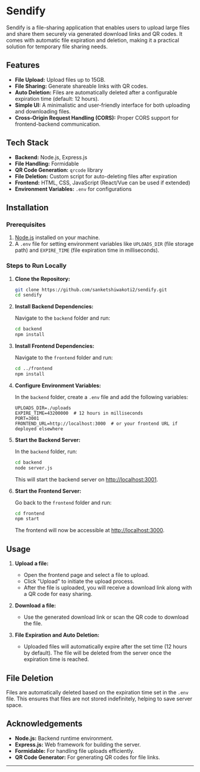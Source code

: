 # Sendify

Sendify is a file-sharing application that enables users to upload large files and share them securely via generated download links and QR codes. It comes with automatic file expiration and deletion, making it a practical solution for temporary file sharing needs.

## Features

- **File Upload:** Upload files up to 15GB.
- **File Sharing:** Generate shareable links with QR codes.
- **Auto Deletion:** Files are automatically deleted after a configurable expiration time (default: 12 hours).
- **Simple UI:** A minimalistic and user-friendly interface for both uploading and downloading files.
- **Cross-Origin Request Handling (CORS):** Proper CORS support for frontend-backend communication.

## Tech Stack

- **Backend:** Node.js, Express.js
- **File Handling:** Formidable
- **QR Code Generation:** `qrcode` library
- **File Deletion:** Custom script for auto-deleting files after expiration
- **Frontend:** HTML, CSS, JavaScript (React/Vue can be used if extended)
- **Environment Variables:** `.env` for configurations

## Installation

### Prerequisites

1. [Node.js](https://nodejs.org/en/) installed on your machine.
2. A `.env` file for setting environment variables like `UPLOADS_DIR` (file storage path) and `EXPIRE_TIME` (file expiration time in milliseconds).

### Steps to Run Locally

1. **Clone the Repository:**

   ```bash
   git clone https://github.com/sanketshiwakoti2/sendify.git
   cd sendify
   ```

2. **Install Backend Dependencies:**

   Navigate to the `backend` folder and run:

   ```bash
   cd backend
   npm install
   ```

3. **Install Frontend Dependencies:**

   Navigate to the `frontend` folder and run:

   ```bash
   cd ../frontend
   npm install
   ```

4. **Configure Environment Variables:**

   In the `backend` folder, create a `.env` file and add the following variables:

   ```env
   UPLOADS_DIR=./uploads
   EXPIRE_TIME=43200000  # 12 hours in milliseconds
   PORT=3001
   FRONTEND_URL=http://localhost:3000  # or your frontend URL if deployed elsewhere
   ```

5. **Start the Backend Server:**

   In the `backend` folder, run:

   ```bash
   cd backend
   node server.js
   ```

   This will start the backend server on [http://localhost:3001](http://localhost:3001).

6. **Start the Frontend Server:**

   Go back to the `frontend` folder and run:

   ```bash
   cd frontend
   npm start
   ```

   The frontend will now be accessible at [http://localhost:3000](http://localhost:3000).

## Usage

1. **Upload a file:**
   - Open the frontend page and select a file to upload.
   - Click "Upload" to initiate the upload process.
   - After the file is uploaded, you will receive a download link along with a QR code for easy sharing.

2. **Download a file:**
   - Use the generated download link or scan the QR code to download the file.

3. **File Expiration and Auto Deletion:**
   - Uploaded files will automatically expire after the set time (12 hours by default). The file will be deleted from the server once the expiration time is reached.

## File Deletion

Files are automatically deleted based on the expiration time set in the `.env` file. This ensures that files are not stored indefinitely, helping to save server space.


## Acknowledgements

- **Node.js:** Backend runtime environment.
- **Express.js:** Web framework for building the server.
- **Formidable:** For handling file uploads efficiently.
- **QR Code Generator:** For generating QR codes for file links.

---

